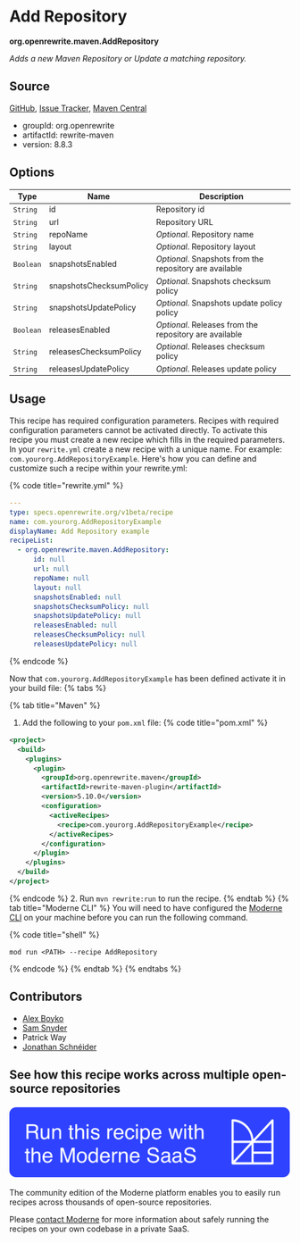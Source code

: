 # Add Repository

**org.openrewrite.maven.AddRepository**

_Adds a new Maven Repository or Update a matching repository._

## Source

[GitHub](https://github.com/openrewrite/rewrite/blob/main/rewrite-maven/src/main/java/org/openrewrite/maven/AddRepository.java), [Issue Tracker](https://github.com/openrewrite/rewrite/issues), [Maven Central](https://central.sonatype.com/artifact/org.openrewrite/rewrite-maven/8.8.3/jar)

* groupId: org.openrewrite
* artifactId: rewrite-maven
* version: 8.8.3

## Options

| Type | Name | Description |
| -- | -- | -- |
| `String` | id | Repository id |
| `String` | url | Repository URL |
| `String` | repoName | *Optional*. Repository name |
| `String` | layout | *Optional*. Repository layout |
| `Boolean` | snapshotsEnabled | *Optional*. Snapshots from the repository are available |
| `String` | snapshotsChecksumPolicy | *Optional*. Snapshots checksum policy |
| `String` | snapshotsUpdatePolicy | *Optional*. Snapshots update policy policy |
| `Boolean` | releasesEnabled | *Optional*. Releases from the repository are available |
| `String` | releasesChecksumPolicy | *Optional*. Releases checksum policy |
| `String` | releasesUpdatePolicy | *Optional*. Releases update policy |


## Usage

This recipe has required configuration parameters. Recipes with required configuration parameters cannot be activated directly. To activate this recipe you must create a new recipe which fills in the required parameters. In your `rewrite.yml` create a new recipe with a unique name. For example: `com.yourorg.AddRepositoryExample`.
Here's how you can define and customize such a recipe within your rewrite.yml:

{% code title="rewrite.yml" %}
```yaml
---
type: specs.openrewrite.org/v1beta/recipe
name: com.yourorg.AddRepositoryExample
displayName: Add Repository example
recipeList:
  - org.openrewrite.maven.AddRepository:
      id: null
      url: null
      repoName: null
      layout: null
      snapshotsEnabled: null
      snapshotsChecksumPolicy: null
      snapshotsUpdatePolicy: null
      releasesEnabled: null
      releasesChecksumPolicy: null
      releasesUpdatePolicy: null
```
{% endcode %}

Now that `com.yourorg.AddRepositoryExample` has been defined activate it in your build file:
{% tabs %}

{% tab title="Maven" %}
1. Add the following to your `pom.xml` file:
{% code title="pom.xml" %}
```xml
<project>
  <build>
    <plugins>
      <plugin>
        <groupId>org.openrewrite.maven</groupId>
        <artifactId>rewrite-maven-plugin</artifactId>
        <version>5.10.0</version>
        <configuration>
          <activeRecipes>
            <recipe>com.yourorg.AddRepositoryExample</recipe>
          </activeRecipes>
        </configuration>
      </plugin>
    </plugins>
  </build>
</project>
```
{% endcode %}
2. Run `mvn rewrite:run` to run the recipe.
{% endtab %}
{% tab title="Moderne CLI" %}
You will need to have configured the [Moderne CLI](https://docs.moderne.io/moderne-cli/cli-intro) on your machine before you can run the following command.

{% code title="shell" %}
```shell
mod run <PATH> --recipe AddRepository
```
{% endcode %}
{% endtab %}
{% endtabs %}

## Contributors
* [Alex Boyko](mailto:aboyko@vmware.com)
* [Sam Snyder](mailto:sam@moderne.io)
* Patrick Way
* [Jonathan Schnéider](mailto:jkschneider@gmail.com)


## See how this recipe works across multiple open-source repositories

[![Moderne Link Image](/.gitbook/assets/ModerneRecipeButton.png)](https://app.moderne.io/recipes/org.openrewrite.maven.AddRepository)

The community edition of the Moderne platform enables you to easily run recipes across thousands of open-source repositories.

Please [contact Moderne](https://moderne.io/product) for more information about safely running the recipes on your own codebase in a private SaaS.
